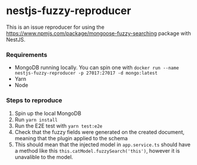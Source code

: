 # nestjs-fuzzy-reproducer

This is an issue reproducer for using the https://www.npmjs.com/package/mongoose-fuzzy-searching package with NestJS.


### Requirements 
- MongoDB running locally. You can spin one with ```docker run --name nestjs-fuzzy-reproducer -p 27017:27017 -d mongo:latest```
- Yarn
- Node

### Steps to reproduce

1. Spin up the local MongoDB
2. Run ```yarn install```
3. Run the E2E test with ```yarn test:e2e ```
4. Check that the fuzzy fields were generated on the created document, meaning that the plugin applied to the schema
5. This should mean that the injected model in ``` app.service.ts ``` should have a method like this ``` this.catModel.fuzzySearch('this') ```, however it is unavalible to the model.
